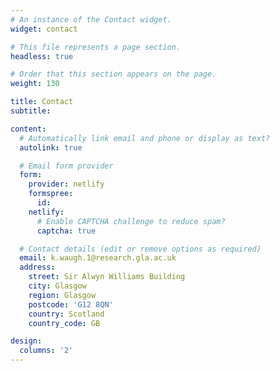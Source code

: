 ```yaml
---
# An instance of the Contact widget.
widget: contact

# This file represents a page section.
headless: true

# Order that this section appears on the page.
weight: 130

title: Contact
subtitle:

content:
  # Automatically link email and phone or display as text?
  autolink: true

  # Email form provider
  form:
    provider: netlify
    formspree:
      id:
    netlify:
      # Enable CAPTCHA challenge to reduce spam?
      captcha: true

  # Contact details (edit or remove options as required)
  email: k.waugh.1@research.gla.ac.uk
  address:
    street: Sir Alwyn Williams Building
    city: Glasgow
    region: Glasgow
    postcode: 'G12 8QN'
    country: Scotland
    country_code: GB

design:
  columns: '2'
---
```

